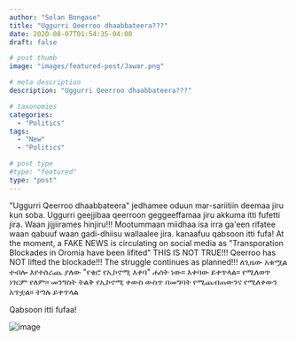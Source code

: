 ```yaml
---
author: "Solan Bongase"
title: "Uggurri Qeerroo dhaabbateera???"
date: 2020-08-07T01:54:35-04:00
draft: false

# post thumb
image: "images/featured-post/Jawar.png"

# meta description
description: "Uggurri Qeerroo dhaabbateera???"

# taxonomies
categories: 
  - "Politics"
tags:
  - "New"
  - "Politics"

# post type
#type: "featured"
type: "post"
---
```

"Uggurri Qeerroo dhaabbateera" jedhamee oduun mar-sariitiin deemaa jiru kun soba.
Uggurri geejjibaa qeerroon geggeeffamaa jiru akkuma itti fufetti jira.
Waan jijjiirames hinjiru!!! Mootummaan miidhaa isa irra ga'een rifatee waan
qabuuf waan gadi-dhiisu wallaalee jira. kanaafuu qabsoon itti fufa!
At the moment, a FAKE NEWS is circulating on social media as "Transporation Blockades
in Oromia have been lifited" THIS IS NOT TRUE!!! Qeerroo has NOT lifted the blockade!!!
The struggle continues as planned!!!
ለጊዜው አቁሟል ተብሎ እየተሰራጨ ያለው "የቄሮ የኢኮኖሚ እቀባ" ሐሰት ነው። እቀባው ይቀጥላል። የሚለወጥ ነገርም የለም።
መንግስት ትልቅ የኢኮኖሚ ቀውስ ውስጥ በመግባት የሚጨብጠውንና የሚለቀውን አጥቷል።  ትግሉ ይቀጥላል

Qabsoon itti fufaa!

![image](../../images/Jawar.png)